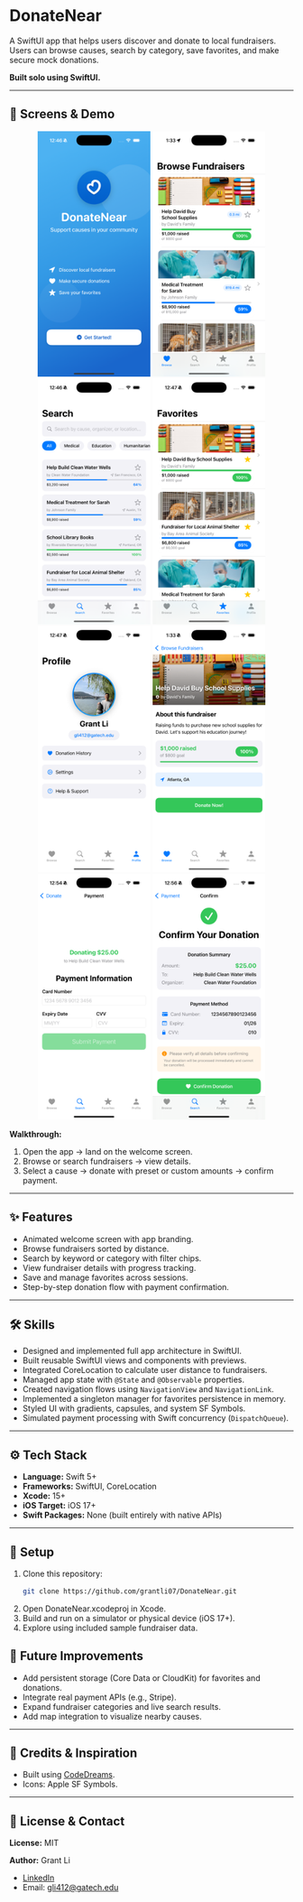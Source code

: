 # DonateNear  
A SwiftUI app that helps users discover and donate to local fundraisers. Users can browse causes, search by category, save favorites, and make secure mock donations.  

**Built solo using SwiftUI.**

---

## 📱 Screens & Demo

<p align="center">
  <img src="images-screens/screenshot_1.png" width="200"/>
  <img src="images-screens/screenshot_2.png" width="200"/>
  <img src="images-screens/screenshot_3.png" width="200"/>
  <img src="images-screens/screenshot_4.png" width="200"/>
  <img src="images-screens/screenshot_5.png" width="200"/>
  <img src="images-screens/screenshot_8.png" width="200"/>
  <img src="images-screens/screenshot_6.png" width="200"/>
  <img src="images-screens/screenshot_7.png" width="200"/>
</p>

**Walkthrough:**  
1. Open the app → land on the welcome screen.  
2. Browse or search fundraisers → view details.  
3. Select a cause → donate with preset or custom amounts → confirm payment.  

---

## ✨ Features
- Animated welcome screen with app branding.  
- Browse fundraisers sorted by distance.  
- Search by keyword or category with filter chips.  
- View fundraiser details with progress tracking.  
- Save and manage favorites across sessions.  
- Step-by-step donation flow with payment confirmation.  

---

## 🛠 Skills
- Designed and implemented full app architecture in SwiftUI.  
- Built reusable SwiftUI views and components with previews.  
- Integrated CoreLocation to calculate user distance to fundraisers.  
- Managed app state with `@State` and `@Observable` properties.  
- Created navigation flows using `NavigationView` and `NavigationLink`.  
- Implemented a singleton manager for favorites persistence in memory.  
- Styled UI with gradients, capsules, and system SF Symbols.  
- Simulated payment processing with Swift concurrency (`DispatchQueue`).  

---

## ⚙️ Tech Stack
- **Language:** Swift 5+  
- **Frameworks:** SwiftUI, CoreLocation  
- **Xcode:** 15+  
- **iOS Target:** iOS 17+  
- **Swift Packages:** None (built entirely with native APIs)  

---

## 🚀 Setup
1. Clone this repository:  
   ```bash
   git clone https://github.com/grantli07/DonateNear.git
   ```
2. Open DonateNear.xcodeproj in Xcode.
3. Build and run on a simulator or physical device (iOS 17+).
4. Explore using included sample fundraiser data.

## 🔮 Future Improvements
- Add persistent storage (Core Data or CloudKit) for favorites and donations.  
- Integrate real payment APIs (e.g., Stripe).  
- Expand fundraiser categories and live search results.  
- Add map integration to visualize nearby causes.  

---

## 🙏 Credits & Inspiration
- Built using [CodeDreams](https://codedreams.app/).  
- Icons: Apple SF Symbols.  

---

## 📄 License & Contact
**License:** MIT  

**Author:** Grant Li  
- [LinkedIn](https://linkedin.com/in/yourprofile)  
- Email: gli412@gatech.edu 
